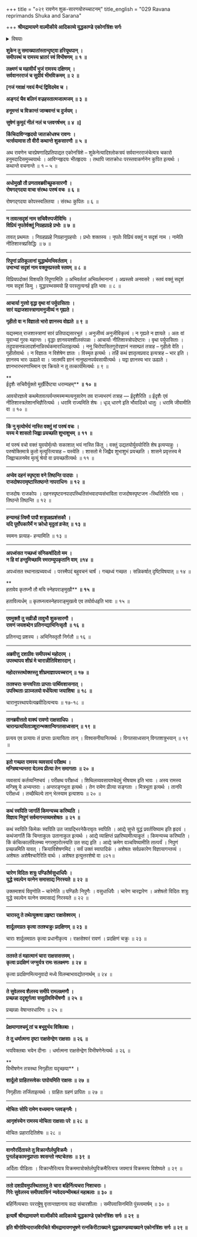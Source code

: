 +++
title = "०२९ रावणेन शुक-सारणयोरुच्चाटनम्"
title_english = "029 Ravana reprimands Shuka and Sarana"

+++
**श्रीमद्रामायणे वाल्मीकीये आदिकाव्ये युद्धकाण्डे** **एकोनत्रिंशः सर्गः**


<details><summary>विषयाः</summary>

शुकसारणकृतशत्रुपक्षप्रशंसनमसहमानेनरावणेन सभर्त्सनं तद्विसर्जनपूर्वकं यथावच्छयनासनादिरामाचरणावगमाय शार्दूलादिचारवरप्रेषणम् ॥ १ ॥ वेषान्तरधारणेनवानर सेनामध्यप्रविष्टैर्विभीषणदृष्टनिवेदितैर्वानरमुष्टिपिष्टैः कृपयारामविमोचितैः शार्दूलादिभिः पुनारावणसमीपगमनम् ॥ २ ॥

</details>


**शुकेन तु समाख्यातांस्तान्दृष्ट्वा हरियूथपान्** **।  
समीपस्थं च रामस्य भ्रातरं स्वं विभीषणम्** **॥** **१** **॥**

**लक्ष्मणं च महावीर्यं भुजं रामस्य दक्षिणम्** **।  
सर्ववानरराजं च सुग्रीवं भीमविक्रमम्** **॥** **२** **॥**

**\[गजं गवाक्षं गवयं मैन्दं द्विविदमेव च ।**

**अङ्गदं चैव बलिनं वज्रहस्तात्मजात्मजम् ॥** **३** **॥**

**हनूमन्तं च विक्रान्तं जाम्बवन्तं च दुर्जयम् ।**

**सुषेणं कुमुदं नीलं नलं च प्लवगर्षभम् ॥** **४** **॥\]**

**किंचिदाविग्नहृदयो जातक्रोधश्च रावणः** **।  
भर्त्सयामास तौ वीरौ कथान्ते शुकसारणौ** **॥** **५** **॥**

अथ रावणेन चारप्रेषणादिप्रतिपाद्यत एकोनत्रिंशे – शुकेनेत्यादिश्लोकत्रयं सर्ववानरराजंचेत्यत्र चकारो हनुमदादिसमुच्चयार्थः । आविग्नहृदयः भीतहृदयः । तथापि जातक्रोधः परस्तवाकर्णनेन कुपित इत्यर्थः । कथान्ते वचनान्ते ॥ १ – ५ ॥

****

**अधोमुखौ तौ प्रणतावब्रवीच्छुकसारणौ** **।  
रोषगद्गदया वाचा संरब्धः परुषं वचः** **॥** **६** **॥**

रोषगद्गदया कोपस्स्वलितया । संरब्धः कुपितः ॥ ६ ॥

****

**न तावत्सदृशं नाम सचिवैरुपजीविभिः** **।  
विप्रियं नृपतेर्वक्तुं निग्रहप्रग्रहे** **प्रभोः** **॥** **७** **॥**

तावत् प्रथमतः । निग्रहप्रप्रहे निग्रहानुग्रहयोः । प्रभोः शक्तस्य । नृपतेः विप्रियं वक्तुं न सदृशं नाम । नामेति नीतिशास्त्रप्रसिद्धिः ॥ ७ ॥

****

**रिपूणां प्रतिकूलानां युद्धार्थमभिवर्तताम्** **।  
उभाभ्यां सदृशं नाम वक्तुमप्रस्तवे स्तवम्** **॥** **८** **॥**

विप्रियपदोक्तं विशयति रिपूणामिति ॥ अभिवर्ततां अभिवर्तमानानां । अप्रस्तवे अनवसरे । स्तवं वक्तुं सदृशं नाम सदृशं किमु । युद्धारम्भसमयो हि परस्तुत्यनर्ह इति भावः ॥ ८ ॥

****

**आचार्या गुरवो वृद्धा वृथा वां पर्युपासिताः** **।  
सारं यद्राजशास्त्राणामनुजीव्यं न गृह्यते** **।**

**गृहीतो वा न विज्ञातो भारो ज्ञानस्य वोह्यते** **॥** **९** **॥**

यद्यस्मात् राजशास्त्राणां सारं प्रतिपाद्यसारभूतं । अनुजीव्यं अनुजीविकृत्यं । न गृह्यते न ज्ञायते । अतः वां युवाभ्यां गुरवः महान्तः । वृद्धाः ज्ञानवयश्शीलसंपन्नाः । आचार्याः नीतिशास्त्रोपदेष्टारः । वृथा पर्युपासिताः । तदुपासनफलादर्शनान्निरर्थकमाराधिताइत्यर्थः । ननु चिरोपासितगुरोरज्ञानं नसाम्प्रतं तत्राह – गृहीतो वेति । गृहीतोवार्थः । न विज्ञातः न विशेषेण ज्ञातः । विस्मृत इत्यर्थः । तर्हि कथं ज्ञातृत्वप्रवाद इत्यत्राह – भार इति । ज्ञानस्य भारः ऊह्यते वा । जातमपि ज्ञानं नानुष्ठानपर्यवसायीत्यर्थः । यद्वा ज्ञानस्य भार ऊह्यते । ज्ञानभारभरणाभिमान एव क्रियते न तु तत्कार्यमित्यर्थः ॥ ९ ॥

**  
ईदृशैः सचिवैर्युक्तो मूर्खैर्दिष्ट्या धराम्यहम्** **॥** **१०** **॥**

आवयोरज्ञत्वे कथमेतावत्पर्यन्तमस्मन्मत्यनुसारेण तव राज्यभरणं तत्राह — ईदृशैरिति ॥ ईदृशैः एवं नीतिशास्त्रलेशानभिज्ञैरित्यर्थः । धरामि राज्यमिति शेषः । धृञ् धारणे इति भौवादिको धातुः । धरामि जीवामीति वा ॥ १० ॥

****

**किं नु मृत्योर्भयं नास्ति वक्तुं** **मां** **परुषं वचः** **।  
यस्य मे शासतो जिह्वा प्रयच्छति शुभाशुभम्** **॥** **११** **॥**

मां परुषं वचो वक्तं युवयोर्मृत्योः सकाशात् भयं नास्ति किंतु । वक्तुं उद्यतयोर्युवयोरिति शेष इत्यप्याहुः । परुषोक्तिमात्रे कुतो मृत्युरित्यत्राह – यस्येति । शासतो मे जिह्वैव शुभाशुभं प्रयच्छति । शासने प्रवृत्तस्य मे जिह्वाचलनमेव मृत्युं श्रेयो वा प्रयच्छतीत्यर्थः ॥ ११ ॥

****

**अप्येव दहनं स्पृष्ट्वा वने तिष्ठन्ति पादपाः** **।  
राजदोषपरामृष्टास्तिष्ठन्ते नापराधिनः** **॥** **१२** **॥**

राजदोषः राजकोपः । दहनस्पृष्टवनपादपस्थितिसंभवादप्यसंभाविता राजदोषस्पृष्टजन -स्थितिरिति भावः । तिष्ठन्ते तिष्ठन्ति ॥ १२ ॥

****

**हन्यामहं त्विमौ पापौ शत्रुपक्षप्रशंसकौ** **।  
यदि पूर्वोपकारैर्मे न क्रोधो मृदुतां व्रजेत्** **॥** **१३** **॥**

स्वमनः प्रत्याह- हन्यामिति ॥ १३ ॥

****

**अपध्वंसत गच्छध्वं संनिकर्षादितो मम** **।  
न हि वां हन्तुमिच्छामि स्मराम्युपकृतानि वाम्** **॥१४** **॥**

अपध्वंसत स्थानात्प्रच्यवध्वं । परस्मैपदं बहुवचनं चार्षं । गच्छध्वं गच्छत । सन्निकर्षात् दृष्टिविषयात् ॥ १४ ॥

**  
हतावेव कृतघ्नौ तौ मयि स्नेहपराङ्मुखौ** **॥** **१५** **॥**

हतावित्यर्धम् ॥ कृतघ्नत्वस्नेहपराङ्मुखत्वे एव तयोर्वधइति भावः ॥ १५ ॥

****

**एवमुक्तौ तु सव्रीडौ तावुभौ शुकसारणौ** **।  
रावणं जयशब्देन प्रतिनन्द्याभिनिःसृतौ** **॥** **१६** **॥**

प्रतिनन्द्य प्रशस्य । अभिनिस्तृतौ निर्गतौ ॥ १६ ॥

****

**अब्रवीत्तु** **दशग्रीवः समीपस्थं महोदरम्** **।  
उपस्थापय शीघ्रं मे चारान्नीतिविशारदान्** **।**

**महोदरस्तथोक्तस्तु शीघ्रमाज्ञापयच्चरान् ॥** **१७** **॥**

**ततश्चराः सन्त्वरिताः प्राप्ताः पार्थिवशासनात्** **।  
उपस्थिताः प्राञ्जलयो वर्धयित्वा जयाशिषा** **॥** **१८** **॥**

चारानुपस्थापयेत्यब्रवीदित्यन्वयः ॥ १७-१८ ॥

****

**तानब्रवीत्ततो वाक्यं रावणो राक्षसाधिपः** **।  
चारान्प्रत्ययिताञ्शूरान्भक्तान्विगतसाध्वसान्** **॥** **१९** **॥**

प्रत्यय एव प्रत्यायः तं प्राप्ताः प्रत्यायिताः तान् । विश्वसनीयानित्यर्थः । विगतसाध्वसान् विगतशत्रुभयान् ॥ १९ ॥

****

**इतो गच्छत रामस्य व्यवसायं परीक्षथ** **।  
मन्त्रिष्वभ्यन्तरा येऽस्य प्रीत्या तेन समागताः** **॥** **२०** **॥**

व्यवसायं कर्तव्यनिश्चयं । परीक्षथ परीक्षध्वं । शिथिलव्यवसायश्चेदमुं भीषयाम इति भावः । अस्य रामस्य मन्त्रिषु ये अभ्यन्तराः । अन्तरङ्गभूता इत्यर्थः । तेन रामेण प्रीत्या सङ्गताः । मित्रभूता इत्यर्थः । तानपि परीक्षध्वं । तच्छैथिल्ये तान् भेत्स्याम इत्याशयः ॥ २० ॥

****

**कथं स्वपिति जागर्ति किमन्यच्च करिष्यति** **।  
विज्ञाय निपुणं सर्वमागन्तव्यमशेषतः** **॥** **२१** **॥**

कथं स्वपिति किमेकः स्वपिति उत जाग्रद्भिरनेकैरावृतः स्वपिति । आद्ये सुप्ते युद्धं प्रवर्तयिष्याम इति हृदयं । कथंजागर्ति किं चिन्ताकुलः उतानाकुल इत्यर्थः । आद्ये व्याक्षिप्तं प्रहरिष्यामीत्याकूतं । किमन्यच्च करिष्यति । किं कंचित्कालंविलम्ब्य नगरमुपरोत्स्यति उत सद्य इति । आद्ये क्रमेण वञ्चयिष्यामीति तात्पर्यं । निपुणं प्रच्छन्नमिति यावत् । क्रियाविशेषणमिदं । सर्वं उक्तं स्वापादिकं । अशेषतः सर्वप्रकारेण विज्ञायागन्तव्यं । अशेषतः अशेषैश्चारैरिति वार्थः । अशेषत इत्युत्तरशेषो वा ॥२१॥

****

**चारेण विदितः शत्रुः पण्डितैर्वसुधाधिपैः** **।  
युद्धे स्वल्पेन यत्नेन समासाद्य निरस्यते** **॥** **२२** **॥**

उक्तमाशयं विवृणोति – चारेणेति ॥ पण्डितैः निपुणैः । वसुधाधिपैः । चारेण चारद्वारेण । अशेषतो विदितः शत्रुः युद्धे स्वल्पेन यत्नेन समासाद्यं निरस्यते ॥ २२ ॥

****

**चारास्तु ते तथेत्युक्त्वा प्रहृष्टा राक्षसेश्वरम्** **।**

**शार्दूलमग्रतः कृत्वा ततश्चक्रुः प्रदक्षिणम् ॥** **२३** **॥**

चाराः शार्दूलमग्रतः कृत्वा प्रधानीकृत्य । राक्षसेश्वरं रावणं । प्रदक्षिणं चक्रुः ॥ २३ ॥

****

**ततस्ते तं महात्मानं चारा राक्षससत्तमम् ।  
कृत्वा प्रदक्षिणं जग्मुर्यत्र रामः सलक्ष्मणः** **॥** **२४** **॥**

कृत्वा प्रदक्षिणमित्यनुवादो मध्ये विलम्बाभावद्योतनार्थम् ॥ २४ ॥

****

**ते सुवेलस्य शैलस्य समीपे रामलक्ष्मणौ** **।  
प्रच्छन्ना ददृशुर्गत्वा ससुग्रीवविभीषणौ** **॥** **२५** **॥**

प्रच्छन्नाः वेषान्तरधारिणः ॥ २५ ॥

****

**प्रेक्षमाणाश्चमूं तां च बभूवुर्भय विक्लिबाः ।**

**ते तु धर्मात्मना दृष्टा राक्षसेन्द्रेण राक्षसाः** **॥** **२६** **॥**

भयविक्लबाः भयेन दीनाः । धर्मात्मना राक्षसेन्द्रेण विभीषणेनेत्यर्थः ॥ २६ ॥

**  
विभीषणेन तत्रस्था निगृहीता यदृच्छया** **।**

**शार्दूलो ग्राहितस्त्वेकः पापोयमिति राक्षसः ॥** **२७** **॥**

निगृहीताः तर्जिताइत्यर्थः । ग्राहितः ग्रहणं प्रापितः ॥ २७ ॥

****

**मोचितः सोपि रामेण वध्यमानः प्लवङ्गमैः ।**

**आनृशंस्येन रामस्य मोचिता राक्षसाः परे ॥** **२८** **॥**

मोचितः प्रहारादितिशेषः ॥ २८ ॥

****

**वानरैरर्दितास्ते तु विक्रान्तैर्लघुविक्रमैः** **।  
पुनर्लङ्कामनुप्राप्ताः श्वसन्तो नष्टचेतसः** **॥** **३९** **॥**

अर्दिताः पीडिताः । विक्रान्तैरित्यत्र विक्रममात्रोक्तेर्लघुविक्रमैरित्यत्र जवमात्रं विक्रमस्य विशेष्यते ॥ २९ ॥

****

**ततो दशग्रीवमुपस्थितास्तु ते** **चारा बहिर्नित्यचरा निशाचराः** **।  
गिरेः सुवेलस्य समीपवासिनं** **न्यवेदयन्भीमबलं महाबलाः** **॥** **३०** **॥**

बहिर्नित्यचराः परराष्ट्रेषु वृत्तान्तज्ञानाय सदा संचारशीलाः । समीपवासिनमिति पुंस्त्वमार्षम् ॥ ३० ॥

**इत्यार्षे** **श्रीमद्रामायणे वाल्मीकीये आदिकाव्ये युद्धकाण्डे** **एकोनत्रिंशः सर्गः ॥** **२९** **॥**

**इति श्रीगोविन्दराजविरचिते श्रीमद्रामायणभूषणे रत्नकिरीटाख्याने युद्धकाण्डव्याख्याने एकोनत्रिंशः सर्गः ॥ २९ ॥**
